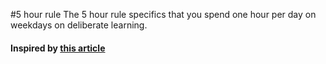 #5 hour rule
The 5 hour rule specifics that you spend one hour per day on weekdays on deliberate learning.


#### Inspired by [this article](http://www.inc.com/empact/why-constant-learners-all-embrace-the-5-hour-rule.html)

